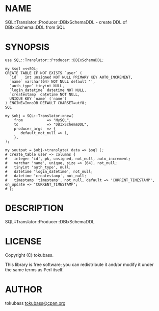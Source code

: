 # NAME

SQL::Translator::Producer::DBIxSchemaDDL - create DDL of DBIx::Schema::DDL from SQL

# SYNOPSIS

    use SQL::Translator::Producer::DBIxSchemaDDL;

    my $sql =<<SQL;
    CREATE TABLE IF NOT EXISTS `user` (
      `id`   int unsigned NOT NULL PRIMARY KEY AUTO_INCREMENT,
      `name` varchar(64) NOT NULL default '',
      `auth_type` tinyint NULL,
      `login_datetime` datetime NOT NULL,
      `createstamp` datetime NOT NULL,
      UNIQUE KEY `name` (`name`)
    ) ENGINE=InnoDB DEFAULT CHARSET=utf8;
    SQL

    my $obj = SQL::Translator->new(
        from           => "MySQL",
        to             => "DBIxSchemaDDL",
        producer_args  => {
           default_not_null => 1,
        },
    );

    my $output = $obj->translate( data => $sql );
    # create_table user => columns {
    #   integer 'id', pk, unsigned, not_null, auto_increment;
    #   varchar 'name', unique, size => [64], not_null;
    #   tinyint 'auth_type', null;
    #   datetime 'login_datetime', not_null;
    #   datetime 'createstamp', not_null;
    #   timestamp 'timestamp', not_null, default => 'CURRENT_TIMESTAMP', on_update => 'CURRENT_TIMESTAMP';
    # };

# DESCRIPTION

SQL::Translator::Producer::DBIxSchemaDDL

# LICENSE

Copyright (C) tokubass.

This library is free software; you can redistribute it and/or modify
it under the same terms as Perl itself.

# AUTHOR

tokubass <tokubass@cpan.org>
